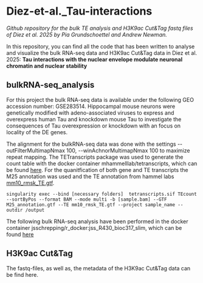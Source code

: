 # Diez-et-al._Tau-interactions
_Github repository for the bulk TE analysis and H3K9ac Cut&Tag fastq files of Diez et al. 2025 by Pia Grundschoettel and Andrew Newman._

In this repository, you can find all the code that has been written to analyse and visualize the bulk RNA-seq data and H3K9ac Cut&Tag data in Diez et al. 2025:
__Tau interactions with the nuclear envelope modulate neuronal chromatin and nuclear stability__

## bulkRNA-seq_analysis
For this project the bulk RNA-seq data is available under the following GEO accession number: GSE283514.
Hippocampal mouse neurons were genetically modified with adeno-associated viruses to express and overexpress human Tau and knockdown mouse Tau to investigate the consequences of Tau overexpression or knockdown with an focus on locality of the DE genes. 

The alignment for the bulkRNA-seq data was done with the settings --outFilterMultimapNmax 100, --winAchnorMultimapNmax 100 to maximize repeat mapping. The TETranscripts package was used to generate the count table with the docker container mhammelllab/tetranscripts, which can be found [here](https://hubgw.docker.com/r/mhammelllab/tetranscripts). For the quanitfication of both gene and TE transcripts the M25 annotation was used and the TE annotation from hammel labs [mm10_rmsk_TE.gtf](https://labshare.cshl.edu/shares/mhammelllab/www-data/TEtranscripts/TE_GTF/).
```
singularity exec --bind [necessary folders]  tetranscripts.sif TEcount --sortByPos --format BAM --mode multi -b [sample.bam] --GTF M25_annotation.gtf --TE mm10_rmsk_TE.gtf --project sample_name --outdir /output
```
The following bulk RNA-seq analysis have been performed in the docker container jsschrepping/r_docker:jss_R430_bioc317_slim, which can be found [here](https://hub.docker.com/layers/jsschrepping/r_docker/jss_R430_bioc317_slim/images/sha256-43ffc9fe6d3951590c2b0158d764de9e48ace35a4d3756eff0acf3ce6454baa2)

## H3K9ac Cut&Tag

The fastq-files, as well as, the metadata of the H3K9ac Cut&Tag data can be find here.
